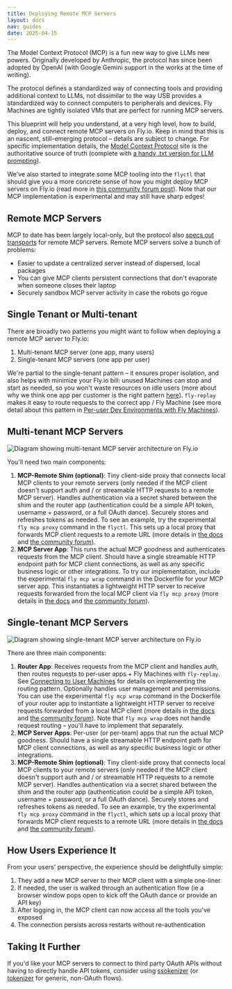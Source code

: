 ```yaml
---
title: Deploying Remote MCP Servers
layout: docs
nav: guides
date: 2025-04-15
---
```

The Model Context Protocol (MCP) is a fun new way to give LLMs new powers. Originally developed by Anthropic, the protocol has since been adopted by OpenAI (with Google Gemini support in the works at the time of writing).

The protocol defines a standardized way of connecting tools and providing additional context to LLMs, not dissimilar to the way USB provides a standardized way to connect computers to peripherals and devices. Fly Machines are tightly isolated VMs that are perfect for running MCP servers.

This blueprint will help you understand, at a very high level, how to build, deploy, and connect remote MCP servers on Fly.io. Keep in mind that this is an nascent, still-emerging protocol – details are subject to change. For specific implementation details,  the [Model Context Protocol](https://modelcontextprotocol.io/) site is the authoritative source of truth (complete with [a handy .txt version for LLM prompting](https://modelcontextprotocol.io/llms-full.txt)).

We've also started to integrate some MCP tooling into the `flyctl` that should give you a more concrete sense of how you might deploy MCP servers on Fly.io (read more in [this community forum post](https://community.fly.io/t/running-mcps-on-and-with-fly-io/24588)). Note that our MCP implementation is experimental and may still have sharp edges!

## Remote MCP Servers

MCP to date has been largely local-only, but the protocol also [specs out transports](https://modelcontextprotocol.io/specification/2025-03-26/basic/transports) for remote MCP servers. Remote MCP servers solve a bunch of problems:

- Easier to update a centralized server instead of dispersed, local packages
- You can give  MCP clients persistent connections that don't evaporate when someone closes their laptop
- Securely sandbox MCP server activity in case the robots go rogue

## Single Tenant or Multi-tenant

There are broadly two patterns you might want to follow when deploying a remote MCP server to Fly.io:

1. Multi-tenant MCP server (one app, many users)
2. Single-tenant MCP servers (one app per user)

We're partial to the single-tenant pattern – it ensures proper isolation, and also helps with minimize your Fly.io bill: unused Machines can stop and start as needed, so you won't waste resources on idle users (more about why we think one app per customer is the right pattern [here](https://fly.io/docs/machines/guides-examples/one-app-per-user-why/)). `fly-replay` makes it easy to route requests to the correct app / Fly Machine (see more detail about this pattern in [Per-user Dev Environments with Fly Machines](https://fly.io/docs/blueprints/per-user-dev-environments/)).

## Multi-tenant MCP Servers

<img src="/static/images/docs-mcp-multi-tenant.webp" alt="Diagram showing multi-tenant MCP server architecture on Fly.io">

You'll need two main components:

1. **MCP-Remote Shim (optional)**: Tiny client-side proxy that connects local MCP clients to your remote servers (only needed if the MCP client doesn't support auth and / or streamable HTTP requests to a remote MCP server). Handles authentication via a secret shared between the shim and the router app (authentication could be a simple API token, username + password, or a full OAuth dance). Securely stores and refreshes tokens as needed. To see an example, try the experimental `fly mcp proxy` command in the `flyctl`. This sets up a local proxy that forwards MCP client requests to a remote URL (more details in [the docs](https://fly.io/docs/flyctl/mcp) and [the community forum](https://community.fly.io/t/running-mcps-on-and-with-fly-io/24588)).
2. **MCP Server App**: This runs the actual MCP goodness and authenticates requests from the MCP client. Should have a single streamable HTTP endpoint path for MCP client connections, as well as any specific business logic or other integrations. To try our implementation, include the experimental `fly mcp wrap` command in the Dockerfile for your MCP server app. This instantiates a lightweight HTTP server to receive requests forwarded from the local MCP client via `fly mcp proxy` (more details in [the docs](https://fly.io/docs/flyctl/mcp) and [the community forum](https://community.fly.io/t/running-mcps-on-and-with-fly-io/24588)).

## Single-tenant MCP Servers

<img src="/static/images/docs-mcp-single-tenant.webp" alt="Diagram showing single-tenant MCP server architecture on Fly.io">

There are three main components:

1. **Router App**: Receives requests from the MCP client and handles auth, then routes requests to per-user apps + Fly Machines with `fly-replay`. See [Connecting to User Machines](/docs/blueprints/connecting-to-user-machines/) for details on implementing the routing pattern. Optionally handles user management and permissions. You can use the experimental `fly mcp wrap` command in the Dockerfile of your router app to instantiate a lightweight HTTP server to receive requests forwarded from a local MCP client (more details in [the docs](https://fly.io/docs/flyctl/mcp) and [the community forum](https://community.fly.io/t/running-mcps-on-and-with-fly-io/24588)). Note that `fly mcp wrap` does not handle request routing – you'll have to implement that separately.
2. **MCP Server Apps**: Per-user (or per-team) apps that run the actual MCP goodness. Should have a single streamable HTTP endpoint path for MCP client connections, as well as any specific business logic or other integrations. 
3. **MCP-Remote Shim (optional)**: Tiny client-side proxy that connects local MCP clients to your remote servers (only needed if the MCP client doesn't support auth and / or streamable HTTP requests to a remote MCP server). Handles authentication via a secret shared between the shim and the router app (authentication could be a simple API token, username + password, or a full OAuth dance). Securely stores and refreshes tokens as needed. To see an example, try the experimental `fly mcp proxy` command in the `flyctl`, which sets up a local proxy that forwards MCP client requests to a remote URL (more details in [the docs](https://fly.io/docs/flyctl/mcp) and [the community forum](https://community.fly.io/t/running-mcps-on-and-with-fly-io/24588)).

## How Users Experience It

From your users' perspective, the experience should be delightfully simple:

1. They add a new MCP server to their MCP client with a simple one-liner
2. If needed, the user is walked through an authentication flow (ie a browser window pops open to kick off the OAuth dance or provide an API key)
3. After logging in, the MCP client can now access all the tools you've exposed
4. The connection persists across restarts without re-authentication

## Taking It Further

If you'd like your MCP servers to connect to third party OAuth APIs without having to directly handle API tokens, consider using [ssokenizer](https://github.com/superfly/ssokenizer) (or [tokenizer](https://github.com/superfly/tokenizer) for generic, non-OAuth flows).